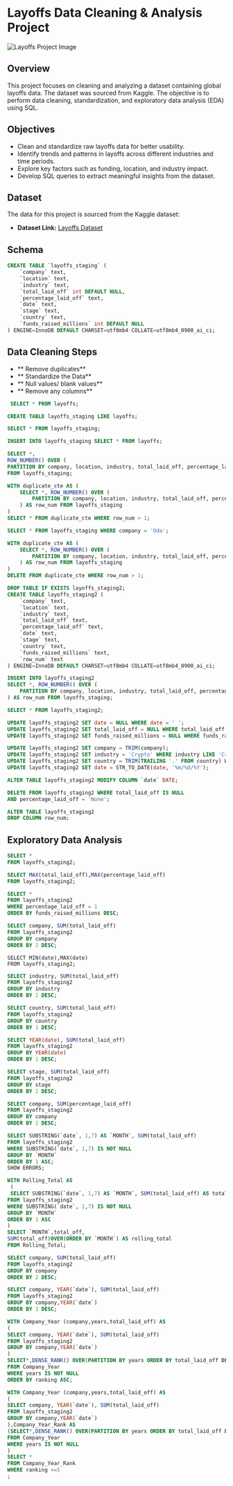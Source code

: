 # Layoffs Data Cleaning & Analysis Project

![Layoffs Project Image](https://github.com/halyna2300/Layoffs_Project/blob/main/IMG_8560.JPG)

## Overview
This project focuses on cleaning and analyzing a dataset containing global layoffs data. The dataset was sourced from Kaggle. The objective is to perform data cleaning, standardization, and exploratory data analysis (EDA) using SQL.

## Objectives
- Clean and standardize raw layoffs data for better usability.
- Identify trends and patterns in layoffs across different industries and time periods.
- Explore key factors such as funding, location, and industry impact.
- Develop SQL queries to extract meaningful insights from the dataset.
  
## Dataset
The data for this project is sourced from the Kaggle dataset:
- **Dataset Link:** [Layoffs Dataset](https://www.kaggle.com/datasets/swaptr/layoffs-2022)


## Schema
```sql
CREATE TABLE `layoffs_staging` ( 
    `company` text,
    `location` text, 
    `industry` text,
    `total_laid_off` int DEFAULT NULL, 
    `percentage_laid_off` text,
    `date` text, 
    `stage` text,
    `country` text,
    `funds_raised_millions` int DEFAULT NULL
) ENGINE=InnoDB DEFAULT CHARSET=utf8mb4 COLLATE=utf8mb4_0900_ai_ci;
```

## Data Cleaning Steps
- ** Remove duplicates**
- ** Standardize the Data**
- ** Null values/ blank values**
- ** Remove any columns**

```sql
 SELECT * FROM layoffs;
```

```sql
CREATE TABLE layoffs_staging LIKE layoffs;
```

```sql
SELECT * FROM layoffs_staging;
```

```sql
INSERT INTO layoffs_staging SELECT * FROM layoffs;
```

```sql
SELECT *,
ROW_NUMBER() OVER (
PARTITION BY company, location, industry, total_laid_off, percentage_laid_off, `date`, stage, country, funds_raised_millions) AS row_num
FROM layoffs_staging;
```


```sql
WITH duplicate_cte AS (
    SELECT *, ROW_NUMBER() OVER (
        PARTITION BY company, location, industry, total_laid_off, percentage_laid_off, `date`, stage, country, funds_raised_millions
    ) AS row_num FROM layoffs_staging
)
SELECT * FROM duplicate_cte WHERE row_num > 1;
```

```sql
SELECT * FROM layoffs_staging WHERE company = 'Oda';
```


```sql
WITH duplicate_cte AS (
    SELECT *, ROW_NUMBER() OVER (
        PARTITION BY company, location, industry, total_laid_off, percentage_laid_off, `date`, stage, country, funds_raised_millions
    ) AS row_num FROM layoffs_staging
)
DELETE FROM duplicate_cte WHERE row_num > 1;
```


```sql
DROP TABLE IF EXISTS layoffs_staging2;
CREATE TABLE layoffs_staging2 (
    `company` text,
    `location` text,
    `industry` text,
    `total_laid_off` text,
    `percentage_laid_off` text,
    `date` text,
    `stage` text,
    `country` text,
    `funds_raised_millions` text,
    `row_num` text
) ENGINE=InnoDB DEFAULT CHARSET=utf8mb4 COLLATE=utf8mb4_0900_ai_ci;
```

```sql
INSERT INTO layoffs_staging2
SELECT *, ROW_NUMBER() OVER (
    PARTITION BY company, location, industry, total_laid_off, percentage_laid_off, `date`, stage, country, funds_raised_millions
) AS row_num FROM layoffs_staging;
```

```sql
SELECT * FROM layoffs_staging2;
```

```sql
UPDATE layoffs_staging2 SET date = NULL WHERE date = ' ';
UPDATE layoffs_staging2 SET total_laid_off = NULL WHERE total_laid_off = '';
UPDATE layoffs_staging2 SET funds_raised_millions = NULL WHERE funds_raised_millions = '' OR funds_raised_millions = 'None';
```

```sql
UPDATE layoffs_staging2 SET company = TRIM(company);
UPDATE layoffs_staging2 SET industry = 'Crypto' WHERE industry LIKE 'Crypto%';
UPDATE layoffs_staging2 SET country = TRIM(TRAILING '.' FROM country) WHERE country LIKE 'United States%';
UPDATE layoffs_staging2 SET date = STR_TO_DATE(date, '%m/%d/%Y');
```

```sql
ALTER TABLE layoffs_staging2 MODIFY COLUMN `date` DATE;
```

```sql
DELETE FROM layoffs_staging2 WHERE total_laid_off IS NULL
AND percentage_laid_off = 'None';
```

```sql
ALTER TABLE layoffs_staging2
DROP COLUMN row_num;
```
## Exploratory Data Analysis
```sql
SELECT *
FROM layoffs_staging2;
```
```sql
SELECT MAX(total_laid_off),MAX(percentage_laid_off)
FROM layoffs_staging2;
```
```sql
SELECT *
FROM layoffs_staging2
WHERE percentage_laid_off = 1
ORDER BY funds_raised_millions DESC;
```
```sql
SELECT company, SUM(total_laid_off)
FROM layoffs_staging2
GROUP BY company
ORDER BY 2 DESC;
```
```sgl
SELECT MIN(date),MAX(date)
FROM layoffs_staging2;
```
```sql
SELECT industry, SUM(total_laid_off)
FROM layoffs_staging2
GROUP BY industry
ORDER BY 2 DESC;
```
```sql
SELECT country, SUM(total_laid_off)
FROM layoffs_staging2
GROUP BY country
ORDER BY 1 DESC;
```
```sql
SELECT YEAR(date), SUM(total_laid_off)
FROM layoffs_staging2
GROUP BY YEAR(date)
ORDER BY 1 DESC;
```
```sql
SELECT stage, SUM(total_laid_off)
FROM layoffs_staging2
GROUP BY stage
ORDER BY 2 DESC;
```
```sql
SELECT company, SUM(percentage_laid_off)
FROM layoffs_staging2
GROUP BY company
ORDER BY 2 DESC;
```
```sql
SELECT SUBSTRING(`date`, 1,7) AS `MONTH`, SUM(total_laid_off)
FROM layoffs_staging2
WHERE SUBSTRING(`date`, 1,7) IS NOT NULL
GROUP BY `MONTH` 
ORDER BY 1 ASC;
SHOW ERRORS;
```
```sql
WITH Rolling_Total AS
 (
 SELECT SUBSTRING(`date`, 1,7) AS `MONTH`, SUM(total_laid_off) AS total_off
FROM layoffs_staging2
WHERE SUBSTRING(`date`, 1,7) IS NOT NULL
GROUP BY `MONTH` 
ORDER BY 1 ASC
)
SELECT `MONTH`,total_off, 
SUM(total_off)OVER(ORDER BY `MONTH`) AS rolling_total
FROM Rolling_Total;
```
```sql
SELECT company, SUM(total_laid_off)
FROM layoffs_staging2
GROUP BY company
ORDER BY 2 DESC;
```
```sql
SELECT company, YEAR(`date`), SUM(total_laid_off)
FROM layoffs_staging2
GROUP BY company,YEAR(`date`)
ORDER BY 3 DESC;
```
```sql
WITH Company_Year (company,years,total_laid_off) AS
(
SELECT company, YEAR(`date`), SUM(total_laid_off)
FROM layoffs_staging2
GROUP BY company,YEAR(`date`)
)
SELECT*,DENSE_RANK() OVER(PARTITION BY years ORDER BY total_laid_off DESC) AS ranking
FROM Company_Year
WHERE years IS NOT NULL
ORDER BY ranking ASC;
```
```sql
WITH Company_Year (company,years,total_laid_off) AS
(
SELECT company, YEAR(`date`), SUM(total_laid_off)
FROM layoffs_staging2
GROUP BY company,YEAR(`date`)
),Company_Year_Rank AS
(SELECT*,DENSE_RANK() OVER(PARTITION BY years ORDER BY total_laid_off DESC) AS ranking
FROM Company_Year
WHERE years IS NOT NULL
)
SELECT *
FROM Company_Year_Rank
WHERE ranking <=5
;
```

